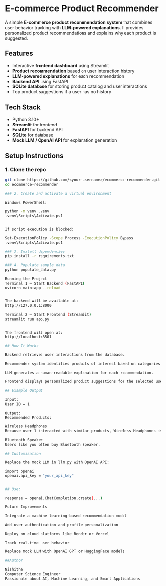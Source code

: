 # E-commerce Product Recommender

A simple **E-commerce product recommendation system** that combines user behavior tracking with **LLM-powered explanations**. It provides personalized product recommendations and explains why each product is suggested.

## Features

- Interactive **frontend dashboard** using Streamlit  
- **Product recommendation** based on user interaction history  
- **LLM-powered explanations** for each recommendation  
- **Backend API** using FastAPI  
- **SQLite database** for storing product catalog and user interactions  
- Top product suggestions if a user has no history  

## Tech Stack

- Python 3.10+  
- **Streamlit** for frontend  
- **FastAPI** for backend API  
- **SQLite** for database  
- **Mock LLM / OpenAI API** for explanation generation  

## Setup Instructions

### 1. Clone the repo
```bash
git clone https://github.com/<your-username>/ecommerce-recommender.git
cd ecommerce-recommender

### 2. Create and activate a virtual environment

Windows PowerShell:

python -m venv .venv
.venv\Scripts\Activate.ps1


If script execution is blocked:

Set-ExecutionPolicy -Scope Process -ExecutionPolicy Bypass
.venv\Scripts\Activate.ps1

### 3. Install dependencies
pip install -r requirements.txt

### 4. Populate sample data
python populate_data.py

Running the Project
Terminal 1 — Start Backend (FastAPI)
uvicorn main:app --reload


The backend will be available at:
http://127.0.0.1:8000

Terminal 2 — Start Frontend (Streamlit)
streamlit run app.py


The frontend will open at:
http://localhost:8501

## How It Works

Backend retrieves user interactions from the database.

Recommender system identifies products of interest based on categories or user behavior.

LLM generates a human-readable explanation for each recommendation.

Frontend displays personalized product suggestions for the selected user.

## Example Output

Input:
User ID = 1

Output:
Recommended Products:

Wireless Headphones
Because user 1 interacted with similar products, Wireless Headphones is recommended.

Bluetooth Speaker
Users like you often buy Bluetooth Speaker.

## Customization

Replace the mock LLM in llm.py with OpenAI API:

import openai
openai.api_key = "your_api_key"


## Use:

response = openai.ChatCompletion.create(...)

Future Improvements

Integrate a machine learning-based recommendation model

Add user authentication and profile personalization

Deploy on cloud platforms like Render or Vercel

Track real-time user behavior

Replace mock LLM with OpenAI GPT or HuggingFace models

##Author

Nishitha
Computer Science Engineer
Passionate about AI, Machine Learning, and Smart Applications